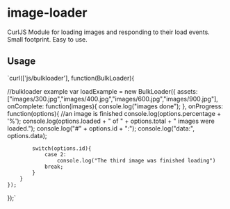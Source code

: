 image-loader
============

CurlJS Module for loading images and responding to their load events. Small footprint. Easy to use.

Usage
-----

`curl(['js/bulkloader'], function(BulkLoader){

  //bulkloader example
	var loadExample = new BulkLoader({
		assets: ["images/300.jpg","images/400.jpg","images/600.jpg","images/900.jpg"],
		onComplete: function(images){
			console.log("images done");
		},
		onProgress: function(options){
			//an image is finished
			console.log(options.percentage + '%');
			console.log(options.loaded + " of " + options.total + " images were loaded.");
			console.log("#" + options.id + ":");
			console.log("data:", options.data);

			switch(options.id){
				case 2:
					console.log("The third image was finished loading")
				break;
			}
		}
	});

});`
  
